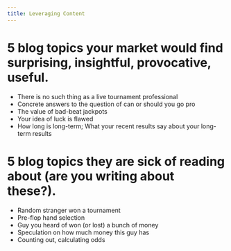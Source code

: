 ```yaml
---
title: Leveraging Content
---
```


# 5 blog topics your market would find surprising, insightful, provocative, useful.

- There is no such thing as a live tournament professional
- Concrete answers to the question of can or should you go pro
- The value of bad-beat jackpots
- Your idea of luck is flawed
- How long is long-term; What your recent results say about your long-term
  results

# 5 blog topics they are sick of reading about (are you writing about these?).

- Random stranger won a tournament
- Pre-flop hand selection
- Guy you heard of won (or lost) a bunch of money
- Speculation on how much money this guy has
- Counting out, calculating odds
